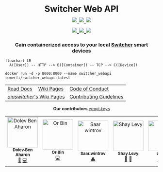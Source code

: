 <!-- markdownlint-disable MD033 -->
<h1 align="center">
  Switcher Web API
  <br/>
  <a href="https://hub.docker.com/r/tomerfi/switcher_webapi">
    <img src="https://img.shields.io/docker/v/tomerfi/switcher_webapi?color=%230A6799&logo=docker"/>
  </a>
  <a href="https://hub.docker.com/r/tomerfi/switcher_webapi">
    <img src="https://img.shields.io/docker/pulls/tomerfi/switcher_webapi.svg?logo=docker&label=pulls"/>
  </a>
  <a href="https://github.com/TomerFi/switcher_webapi/blob/dev/LICENSE">
    <img src="https://img.shields.io/github/license/tomerfi/switcher_webapi"/>
  </a>
  <br/>
  <a href="https://github.com/TomerFi/switcher_webapi/actions/workflows/stage.yml">
    <img src="https://github.com/TomerFi/switcher_webapi/actions/workflows/stage.yml/badge.svg"/>
  </a>
  <a href="https://github.com/TomerFi/switcher_webapi/actions/workflows/pages.yml">
    <img src="https://github.com/TomerFi/switcher_webapi/actions/workflows/pages.yml/badge.svg"/>
  </a>
  <a href="https://codecov.io/gh/TomerFi/switcher_webapi">
    <img src="https://codecov.io/gh/TomerFi/switcher_webapi/graph/badge.svg"/>
  </a>
</h1>

<h3 align="center">
  Gain containerized access to your local <a href="https://www.switcher.co.il/">Switcher</a> smart devices
</h3>
<p align="center">

  ```mermaid
  flowchart LR
    A([User]) -- HTTP --> B([Container]) -- TCP --> C([Device])
  ```

  ```shell
  docker run -d -p 8000:8000 --name switcher_webapi tomerfi/switcher_webapi:latest
  ```

</p>

<p align="center">
  <table align="center">
    <tr>
      <td align="left">
        <a href="https://switcher-webapi.tomfi.info" target="_blank">Read Docs</a>
      </td>
      <td align="left">
        <a href="https://github.com/TomerFi/switcher_webapi/wiki" target="_blank">Wiki Pages</a>
      </td>
      <td align="left">
        <a href="https://github.com/TomerFi/switcher_webapi/blob/dev/.github/CODE_OF_CONDUCT.md" target="_blank">
          Code of Conduct
        </a>
      </td>
    </tr>
    <tr>
      <td align="left" colspan="2">
        <a href="https://github.com/TomerFi/aioswitcher/wiki" target="_blank">
          <em>aioswitcher</em>'s Wiki Pages
        </a>
      </td>
      <td align="left">
        <a href="https://github.com/TomerFi/switcher_webapi/blob/dev/CONTRIBUTING.md" target="_blank">
          Contributing Guidelines
        </a>
      </td>
    </tr>
  </table>
</p>

<p align="center">
<strong>Our contributors </strong><a href="https://allcontributors.org/docs/en/emoji-key"><em>emoji keys</em></a>
<br/>
<div align="center">
<!-- ALL-CONTRIBUTORS-LIST:START - Do not remove or modify this section -->
<!-- prettier-ignore-start -->
<!-- markdownlint-disable -->
<table>
  <tbody>
    <tr>
      <td align="center"><a href="https://github.com/dolby360"><img src="https://avatars.githubusercontent.com/u/22151399?v=4?s=100" width="100px;" alt="Dolev Ben Aharon"/><br /><sub><b>Dolev Ben Aharon</b></sub></a><br /><a href="https://github.com/TomerFi/switcher_webapi/commits?author=dolby360" title="Documentation">📖</a> <a href="https://github.com/TomerFi/switcher_webapi/commits?author=dolby360" title="Code">💻</a></td>
      <td align="center"><a href="https://github.com/OrBin"><img src="https://avatars.githubusercontent.com/u/6897234?v=4?s=100" width="100px;" alt="Or Bin"/><br /><sub><b>Or Bin</b></sub></a><br /><a href="https://github.com/TomerFi/switcher_webapi/commits?author=OrBin" title="Code">💻</a></td>
      <td align="center"><a href="https://github.com/saar-win"><img src="https://avatars.githubusercontent.com/u/61886120?v=4?s=100" width="100px;" alt="Saar wintrov"/><br /><sub><b>Saar wintrov</b></sub></a><br /><a href="https://github.com/TomerFi/switcher_webapi/commits?author=saar-win" title="Tests">⚠️</a></td>
      <td align="center"><a href="https://github.com/thecode"><img src="https://avatars.githubusercontent.com/u/1858925?v=4?s=100" width="100px;" alt="Shay Levy"/><br /><sub><b>Shay Levy</b></sub></a><br /><a href="#design-thecode" title="Design">🎨</a> <a href="#userTesting-thecode" title="User Testing">📓</a></td>
      <td align="center"><a href="https://github.com/dmatik"><img src="https://avatars.githubusercontent.com/u/5577386?v=4?s=100" width="100px;" alt="dmatik"/><br /><sub><b>dmatik</b></sub></a><br /><a href="#blog-dmatik" title="Blogposts">📝</a> <a href="#ideas-dmatik" title="Ideas, Planning, & Feedback">🤔</a> <a href="#userTesting-dmatik" title="User Testing">📓</a></td>
    </tr>
  </tbody>
  <tfoot>

  </tfoot>
</table>

<!-- markdownlint-restore -->
<!-- prettier-ignore-end -->

<!-- ALL-CONTRIBUTORS-LIST:END -->
</div>
</p>
